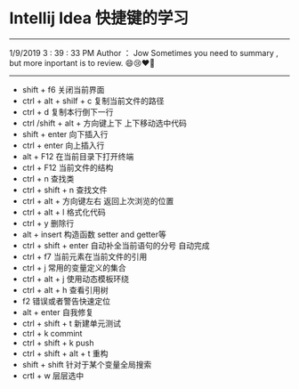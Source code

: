 # Intellij Idea 快捷键的学习
----------
1/9/2019 3 : 39 : 33 PM
Author ： Jow
Sometimes you need to summary , but more inportant is to review. :smile::cry::heart::gift_heart:

---------

- shift + f6  关闭当前界面
- ctrl + alt + shilf + c 复制当前文件的路径
- ctrl + d 复制本行倒下一行
- ctrl /shift + alt + 方向键上下  上下移动选中代码
- shift + enter 向下插入行
- ctrl + enter 向上插入行
- alt + F12  在当前目录下打开终端
- ctrl + F12 当前文件的结构
- ctrl + n 查找类
- ctrl + shift + n  查找文件
- ctrl + alt + 方向键左右 返回上次浏览的位置
- ctrl + alt + l  格式化代码
- ctrl + y 删除行
- alt + insert  构造函数 setter and getter等
- ctrl + shift + enter 自动补全当前语句的分号 自动完成
- ctrl + f7 当前元素在当前文件的引用
- ctrl + j 常用的变量定义的集合
- ctrl + alt + j 使用动态模板环绕
- ctrl + alt + h 查看引用树
- f2 错误或者警告快速定位
- alt + enter 自我修复
- ctrl + shift + t 新建单元测试
- ctrl + k commint
- ctrl + shift + k push
- ctrl + shift + alt + t  重构
- shift + shift 针对于某个变量全局搜索
- crtl + w 层层选中
